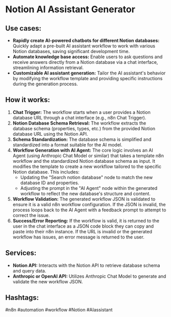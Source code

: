 # Notion AI Assistant Generator

## Use cases:

- **Rapidly create AI-powered chatbots for different Notion databases:** Quickly adapt a pre-built AI assistant workflow to work with various Notion databases, saving significant development time.
- **Automate knowledge base access:** Enable users to ask questions and receive answers directly from a Notion database via a chat interface, streamlining information retrieval.
- **Customizable AI assistant generation:** Tailor the AI assistant's behavior by modifying the workflow template and providing specific instructions during the generation process.

## How it works:

1.  **Chat Trigger:** The workflow starts when a user provides a Notion database URL through a chat interface (e.g., n8n Chat Trigger).
2.  **Notion Database Schema Retrieval:** The workflow extracts the database schema (properties, types, etc.) from the provided Notion database URL using the Notion API.
3.  **Schema Standardization:** The database schema is simplified and standardized into a format suitable for the AI model.
4.  **Workflow Generation with AI Agent:** The core logic involves an AI Agent (using Anthropic Chat Model or similar) that takes a template n8n workflow and the standardized Notion database schema as input. It modifies the template to create a new workflow tailored to the specific Notion database. This includes:
    *   Updating the "Search notion database" node to match the new database ID and properties.
    *   Adjusting the prompt in the "AI Agent" node within the generated workflow to reflect the new database's structure and content.
5.  **Workflow Validation:** The generated workflow JSON is validated to ensure it is a valid n8n workflow configuration.  If the JSON is invalid, the process loops back to the AI Agent with a feedback prompt to attempt to correct the issue.
6.  **Success/Error Reporting:** If the workflow is valid, it is returned to the user in the chat interface as a JSON code block they can copy and paste into their n8n instance. If the URL is invalid or the generated workflow has issues, an error message is returned to the user.

## Services:

-   **Notion API:** Interacts with the Notion API to retrieve database schema and query data.
-   **Anthropic or OpenAI API:** Utilizes Anthropic Chat Model to generate and validate the new workflow JSON.

## Hashtags:

#n8n #automation #workflow #Notion #AIassistant
